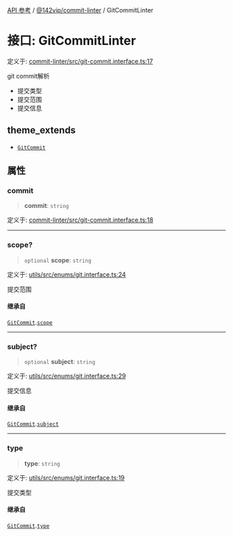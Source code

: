 [API 参考](../../../index.md) / [@142vip/commit-linter](../index.md) / GitCommitLinter

# 接口: GitCommitLinter

定义于: [commit-linter/src/git-commit.interface.ts:17](https://github.com/142vip/core-x/blob/366c03709f86a3eb43798cad6f972465bd93322a/packages/commit-linter/src/git-commit.interface.ts#L17)

git commit解析
- 提交类型
- 提交范围
- 提交信息

## theme_extends

- [`GitCommit`](../../utils/interfaces/GitCommit.md)

## 属性

### commit

> **commit**: `string`

定义于: [commit-linter/src/git-commit.interface.ts:18](https://github.com/142vip/core-x/blob/366c03709f86a3eb43798cad6f972465bd93322a/packages/commit-linter/src/git-commit.interface.ts#L18)

***

### scope?

> `optional` **scope**: `string`

定义于: [utils/src/enums/git.interface.ts:24](https://github.com/142vip/core-x/blob/366c03709f86a3eb43798cad6f972465bd93322a/packages/utils/src/enums/git.interface.ts#L24)

提交范围

#### 继承自

[`GitCommit`](../../utils/interfaces/GitCommit.md).[`scope`](../../utils/interfaces/GitCommit.md#scope)

***

### subject?

> `optional` **subject**: `string`

定义于: [utils/src/enums/git.interface.ts:29](https://github.com/142vip/core-x/blob/366c03709f86a3eb43798cad6f972465bd93322a/packages/utils/src/enums/git.interface.ts#L29)

提交信息

#### 继承自

[`GitCommit`](../../utils/interfaces/GitCommit.md).[`subject`](../../utils/interfaces/GitCommit.md#subject)

***

### type

> **type**: `string`

定义于: [utils/src/enums/git.interface.ts:19](https://github.com/142vip/core-x/blob/366c03709f86a3eb43798cad6f972465bd93322a/packages/utils/src/enums/git.interface.ts#L19)

提交类型

#### 继承自

[`GitCommit`](../../utils/interfaces/GitCommit.md).[`type`](../../utils/interfaces/GitCommit.md#type)
